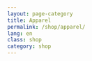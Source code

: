 ```yaml
---
layout: page-category
title: Apparel
permalink: /shop/apparel/
lang: en
class: shop
category: shop
---
```

